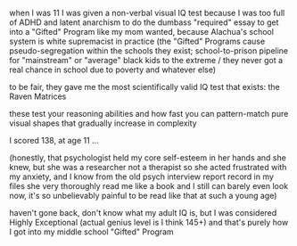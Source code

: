 when I was 11 I was given a non-verbal visual IQ test because I was too full of ADHD and latent anarchism to do the dumbass "required" essay to get into a "Gifted" Program like my mom wanted, because Alachua's school system is white supremacist in practice (the "Gifted" Programs cause pseudo-segregation within the schools they exist; school-to-prison pipeline for "mainstream" or "average" black kids to the extreme / they never got a real chance in school due to poverty and whatever else) 

to be fair, they gave me the most scientifically valid IQ test that exists: the Raven Matrices 

these test your reasoning abilities and how fast you can pattern-match pure visual shapes that gradually increase in complexity 

I scored 138, at age 11 ... 

(honestly, that psychologist held my core self-esteem in her hands and she knew, but she was a researcher not a therapist so she acted frustrated with my anxiety, and I know from the old psych interview report record in my files she very thoroughly read me like a book and I still can barely even look now, it's so unbelievably painful to be read like that at such a young age) 

haven't gone back, don't know what my adult IQ is, but I was considered Highly Exceptional (actual genius level is I think 145+) and that's purely how I got into my middle school "Gifted" Program 
